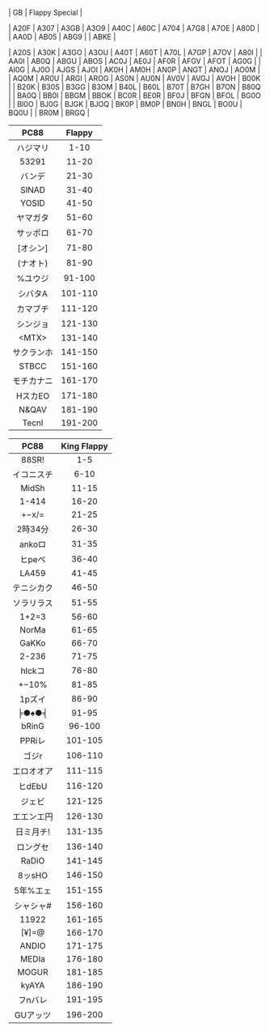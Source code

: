 
| GB | Flappy Special |

| A20F | A307 | A3GB | A3O9 | A40C | A60C | A704 | A7G8 | A7OE | A80D |
| AA0D | AB05 | ABG9 |      | ABKE |

| A20S | A30K | A3GO | A3OU | A40T | A60T | A70L | A7GP | A7OV | A80I |
| AA0I | AB0Q | ABGU | ABOS | AC0J | AE0J | AF0R | AFGV | AFOT | AG0G |
| AI0G | AJ0O | AJGS | AJOI | AK0H | AM0H | AN0P | ANGT | ANOJ | AO0M |
| AQ0M | AR0U | ARGI | AROG | AS0N | AU0N | AV0V | AVGJ | AVOH | B00K |
| B20K | B30S | B3GG | B3OM | B40L | B60L | B70T | B7GH | B7ON | B80Q |
| BA0Q | BB0I | BBGM | BBOK | BC0R | BE0R | BF0J | BFGN | BFOL | BG0O |
| BI0O | BJ0G | BJGK | BJOQ | BK0P | BM0P | BN0H | BNGL | BO0U | BQ0U |
| BR0M | BRGQ |


| PC88 | Flappy |
| :---: | :---: |
| ハジマリ	| 1-10 |
| 53291		| 11-20 |
| バンデ	| 21-30 |
| SINAD		| 31-40 |
| YOSID		| 41-50 |
| ヤマガタ	| 51-60 |
| サッポロ	| 61-70 |
| [オシン]	| 71-80 |
| (ナオト)	| 81-90 |
| %ユウジ	| 91-100 |
| シバタA	| 101-110 |
| カマブチ	| 111-120 |
| シンジョ	| 121-130 |
| \<MTX\>	| 131-140 |
| サクランホ	| 141-150 |
| STBCC		| 151-160 |
| モチカナニ	| 161-170 |
| HスカEO	| 171-180 |
| N&QAV		| 181-190 |
| Tecnl		| 191-200 |

| PC88  | King Flappy |
| :---: | :---: |
| 88SR!		| 1-5 |
| イコニスチ	| 6-10 |
| MidSh		| 11-15 |
| 1-414		| 16-20 |
| +−x/=		| 21-25 |
| 2時34分	| 26-30 |
| ankoロ	| 31-35 |
| ヒpeペ	| 36-40 |
| LA459		| 41-45 |
| テニシカク	| 46-50 |
| ソラリラス	| 51-55 |
| 1+2=3		| 56-60 |
| NorMa		| 61-65 |
| GaKKo		| 66-70 |
| 2-236		| 71-75 |
| hIckコ	| 76-80 |
| +−10%		| 81-85 |
| 1pズイ	| 86-90 |
| ╞●♠●╡		| 91-95 |
| bRinG		| 96-100 |
| PPRiレ	| 101-105 |
| ゴジr		| 106-110 |
| エロオオア 	| 111-115 |
| ヒdEbU	| 116-120 |
| ジェビ	| 121-125 |
| エエンエ円	| 126-130 |
| 日ミ月チ!	| 131-135 |
| ロングセ	| 136-140 |
| RaDiO		| 141-145 |
| 8ッsHO	| 146-150 |
| 5年%エェ	| 151-155 |
| シャシャ#	| 156-160 |
| 11922		| 161-165 |
| [¥]=@		| 166-170 |
| ANDIO		| 171-175 |
| MEDIa		| 176-180 |
| MOGUR		| 181-185 |
| kyAYA		| 186-190 |
| フnバレ 	| 191-195 |
| GUアッツ	| 196-200 |

